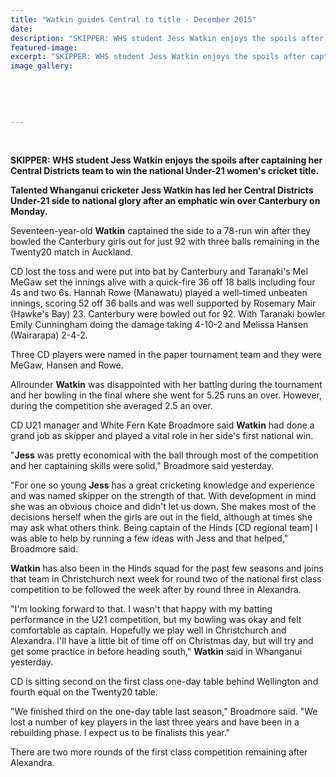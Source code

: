 ```yaml
---
title: "Watkin guides Central to title - December 2015"
date: 
description: "SKIPPER: WHS student Jess Watkin enjoys the spoils after captaining her Central Districts team to win the national Under-21 women's cricket title, Wanganui Chronicle article on 23/12/15..."
featured-image: 
excerpt: "SKIPPER: WHS student Jess Watkin enjoys the spoils after captaining her Central Districts team to win the national Under-21 women's cricket title, Wanganui Chronicle article on 23/12/15..."
image_gallery:
	
	
	
	
	
---
```


<p><strong><br /></strong></p>
<p><strong>SKIPPER: WHS student Jess Watkin enjoys the spoils after captaining her Central Districts team to win the national Under-21 women's cricket title.</strong></p>
<p><strong>Talented Whanganui cricketer Jess Watkin has led her Central Districts Under-21 side to national glory after an emphatic win over Canterbury on Monday.</strong></p>
<p>Seventeen-year-old <strong>Watkin</strong> captained the side to a 78-run win after they bowled the Canterbury girls out for just 92 with three balls remaining in the Twenty20 match in Auckland.</p>
<p>CD lost the toss and were put into bat by Canterbury and Taranaki's Mel MeGaw set the innings alive with a quick-fire 36 off 18 balls including four 4s and two 6s. Hannah Rowe (Manawatu) played a well-timed unbeaten innings, scoring 52 off 36 balls and was well supported by Rosemary Mair (Hawke's Bay) 23. Canterbury were bowled out for 92. With Taranaki bowler Emily Cunningham doing the damage taking 4-10-2 and Melissa Hansen (Wairarapa) 2-4-2.</p>
<p>Three CD players were named in the paper tournament team and they were MeGaw, Hansen and Rowe.</p>
<p>Allrounder <strong>Watkin</strong> was disappointed with her batting during the tournament and her bowling in the final where she went for 5.25 runs an over. However, during the competition she averaged 2.5 an over.</p>
<p>CD U21 manager and White Fern Kate Broadmore said <strong>Watkin</strong> had done a grand job as skipper and played a vital role in her side's first national win.</p>
<p>"<strong>Jess</strong> was pretty economical with the ball through most of the competition and her captaining skills were solid," Broadmore said yesterday.</p>
<p>"For one so young <strong>Jess</strong> has a great cricketing knowledge and experience and was named skipper on the strength of that. With development in mind she was an obvious choice and didn't let us down. She makes most of the decisions herself when the girls are out in the field, although at times she may ask what others think. Being captain of the Hinds [CD regional team] I was able to help by running a few ideas with Jess and that helped," Broadmore said.</p>
<p><strong>Watkin</strong> has also been in the Hinds squad for the past few seasons and joins that team in Christchurch next week for round two of the national first class competition to be followed the week after by round three in Alexandra.</p>
<p>"I'm looking forward to that. I wasn't that happy with my batting performance in the U21 competition, but my bowling was okay and felt comfortable as captain. Hopefully we play well in Christchurch and Alexandra. I'll have a little bit of time off on Christmas day, but will try and get some practice in before heading south," <strong>Watkin</strong> said in Whanganui yesterday.</p>
<p>CD is sitting second on the first class one-day table behind Wellington and fourth equal on the Twenty20 table.</p>
<p>"We finished third on the one-day table last season," Broadmore said. "We lost a number of key players in the last three years and have been in a rebuilding phase. I expect us to be finalists this year."</p>
<p>There are two more rounds of the first class competition remaining after Alexandra.</p>

